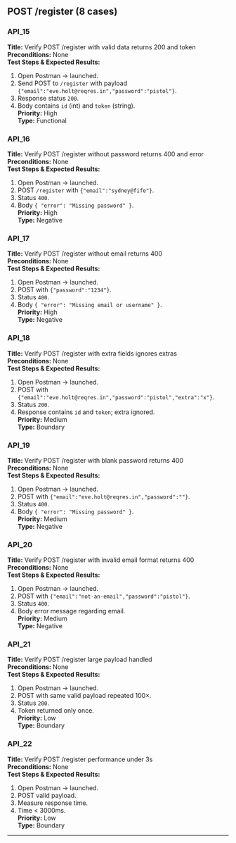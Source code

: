 ## POST /register (8 cases)

### API_15  
**Title:** Verify POST /register with valid data returns 200 and token  
**Preconditions:** None  
**Test Steps & Expected Results:**  
1. Open Postman → launched.  
2. Send POST to `/register` with payload `{"email":"eve.holt@reqres.in","password":"pistol"}`.  
3. Response status `200`.  
4. Body contains `id` (int) and `token` (string).  
**Priority:** High  
**Type:** Functional

### API_16  
**Title:** Verify POST /register without password returns 400 and error  
**Preconditions:** None  
**Test Steps & Expected Results:**  
1. Open Postman → launched.  
2. POST `/register` with `{"email":"sydney@fife"}`.  
3. Status `400`.  
4. Body `{ "error": "Missing password" }`.  
**Priority:** High  
**Type:** Negative

### API_17  
**Title:** Verify POST /register without email returns 400  
**Preconditions:** None  
**Test Steps & Expected Results:**  
1. Open Postman → launched.  
2. POST with `{"password":"1234"}`.  
3. Status `400`.  
4. Body `{ "error": "Missing email or username" }`.  
**Priority:** High  
**Type:** Negative

### API_18  
**Title:** Verify POST /register with extra fields ignores extras  
**Preconditions:** None  
**Test Steps & Expected Results:**  
1. Open Postman → launched.  
2. POST with `{"email":"eve.holt@reqres.in","password":"pistol","extra":"x"}`.  
3. Status `200`.  
4. Response contains `id` and `token`; extra ignored.  
**Priority:** Medium  
**Type:** Boundary

### API_19  
**Title:** Verify POST /register with blank password returns 400  
**Preconditions:** None  
**Test Steps & Expected Results:**  
1. Open Postman → launched.  
2. POST with `{"email":"eve.holt@reqres.in","password":""}`.  
3. Status `400`.  
4. Body `{ "error": "Missing password" }`.  
**Priority:** Medium  
**Type:** Negative

### API_20  
**Title:** Verify POST /register with invalid email format returns 400  
**Preconditions:** None  
**Test Steps & Expected Results:**  
1. Open Postman → launched.  
2. POST with `{"email":"not-an-email","password":"pistol"}`.  
3. Status `400`.  
4. Body error message regarding email.  
**Priority:** Medium  
**Type:** Negative

### API_21  
**Title:** Verify POST /register large payload handled  
**Preconditions:** None  
**Test Steps & Expected Results:**  
1. Open Postman → launched.  
2. POST with same valid payload repeated 100×.  
3. Status `200`.  
4. Token returned only once.  
**Priority:** Low  
**Type:** Boundary

### API_22  
**Title:** Verify POST /register performance under 3s  
**Preconditions:** None  
**Test Steps & Expected Results:**  
1. Open Postman → launched.  
2. POST valid payload.  
3. Measure response time.  
4. Time < 3000ms.  
**Priority:** Low  
**Type:** Boundary

---